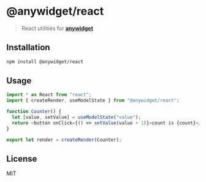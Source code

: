 # @anywidget/react

> React utilities for [**anywidget**](https://anywidget.dev)

## Installation

```sh
npm install @anywidget/react
```

## Usage

```javascript
import * as React from "react";
import { createRender, useModelState } from "@anywidget/react";

function Counter() {
  let [value, setValue] = useModelState("value");
  return <button onClick={() => setValue(value + 1)}>count is {count}</button>
}

export let render = createRender(Counter);
```

## License

MIT
